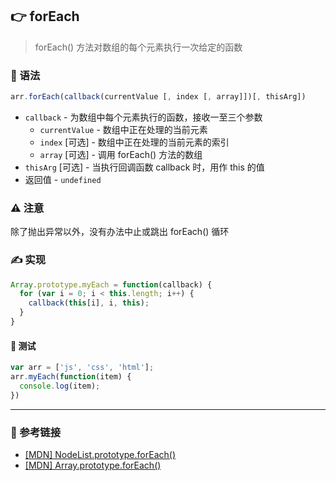 
## 👉 forEach

> forEach() 方法对数组的每个元素执行一次给定的函数

### 💠 语法

```js
arr.forEach(callback(currentValue [, index [, array]])[, thisArg])
```

- `callback` - 为数组中每个元素执行的函数，接收一至三个参数
  - `currentValue` - 数组中正在处理的当前元素
  - `index` [可选] - 数组中正在处理的当前元素的索引
  - `array` [可选] - 调用 forEach() 方法的数组
- `thisArg` [可选] - 当执行回调函数 callback 时，用作 this 的值
- 返回值 - `undefined`

### ⚠️ 注意

除了抛出异常以外，没有办法中止或跳出 forEach() 循环

### ✍️ 实现

```js
Array.prototype.myEach = function(callback) {
  for (var i = 0; i < this.length; i++) {
    callback(this[i], i, this);
  }
}
```

#### 📌 测试

```js
var arr = ['js', 'css', 'html'];
arr.myEach(function(item) {
  console.log(item);
})
```

---

### 🔗 参考链接

- [[MDN] NodeList.prototype.forEach()](https://developer.mozilla.org/zh-CN/docs/Web/API/NodeList/forEach)
- [[MDN] Array.prototype.forEach()](https://developer.mozilla.org/zh-CN/docs/Web/JavaScript/Reference/Global_Objects/Array/forEach)
